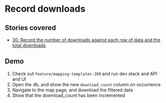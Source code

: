 # Record downloads

## Stories covered
- [30. Record the number of downloads against each row of data and the total downloads](https://github.com/icipe-official/vectoratlas-software-code/issues/30)

## Demo
1. Check out `feature/mapping-templates-399` and run dev stack and API and UI
1. Open the db, and show the new `download_count` column on occurrence
1. Navigate to the map page, and download the filtered data
1. Show that the download_count has been incremented